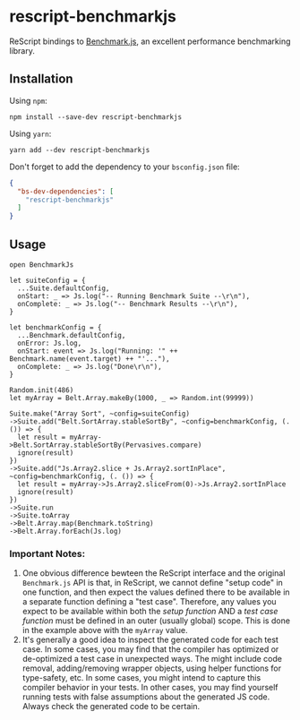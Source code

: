 # rescript-benchmarkjs
ReScript bindings to [Benchmark.js](https://github.com/bestiejs/benchmark.js/), an excellent performance benchmarking library.

## Installation

Using `npm`:
```shell
npm install --save-dev rescript-benchmarkjs
```

Using `yarn`:
```shell
yarn add --dev rescript-benchmarkjs
```

Don't forget to add the dependency to your `bsconfig.json` file:
```json
{
  "bs-dev-dependencies": [
    "rescript-benchmarkjs"
  ]
}
```

## Usage

```rescript
open BenchmarkJs

let suiteConfig = {
  ...Suite.defaultConfig,
  onStart: _ => Js.log("-- Running Benchmark Suite --\r\n"),
  onComplete: _ => Js.log("-- Benchmark Results --\r\n"),
}

let benchmarkConfig = {
  ...Benchmark.defaultConfig,
  onError: Js.log,
  onStart: event => Js.log("Running: '" ++ Benchmark.name(event.target) ++ "'..."),
  onComplete: _ => Js.log("Done\r\n"),
}

Random.init(486)
let myArray = Belt.Array.makeBy(1000, _ => Random.int(99999))

Suite.make("Array Sort", ~config=suiteConfig)
->Suite.add("Belt.SortArray.stableSortBy", ~config=benchmarkConfig, (. ()) => {
  let result = myArray->Belt.SortArray.stableSortBy(Pervasives.compare)
  ignore(result)
})
->Suite.add("Js.Array2.slice + Js.Array2.sortInPlace", ~config=benchmarkConfig, (. ()) => {
  let result = myArray->Js.Array2.sliceFrom(0)->Js.Array2.sortInPlace
  ignore(result)
})
->Suite.run
->Suite.toArray
->Belt.Array.map(Benchmark.toString)
->Belt.Array.forEach(Js.log)
```

### Important Notes:

1. One obvious difference bewteen the ReScript interface and the original `Benchmark.js` API is that, in ReScript, we cannot define "setup code" in one function, and then expect the values defined there to be available in a separate function defining a "test case". Therefore, any values you expect to be available within both the *setup function* AND a *test case function* must be defined in an outer (usually global) scope. This is done in the example above with the `myArray` value.
2. It's generally a good idea to inspect the generated code for each test case. In some cases, you may find that the compiler has optimized or de-optimized a test case in unexpected ways. The might include code removal, adding/removing wrapper objects, using helper functions for type-safety, etc. In some cases, you might intend to capture this compiler behavior in your tests. In other cases, you may find yourself running tests with false assumptions about the generated JS code. Always check the generated code to be certain.
